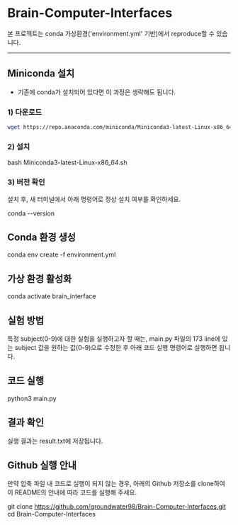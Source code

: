 # Brain-Computer-Interfaces

본 프로젝트는 conda 가상환경('environment.yml' 기반)에서 reproduce할 수 있습니다.

---

## Miniconda 설치
* 기존에 conda가 설치되어 있다면 이 과정은 생략해도 됩니다.
### 1) 다운로드
```bash
wget https://repo.anaconda.com/miniconda/Miniconda3-latest-Linux-x86_64.sh
```
### 2) 설치
bash Miniconda3-latest-Linux-x86_64.sh

### 3) 버전 확인
설치 후, 새 터미널에서 아래 명령어로 정상 설치 여부를 확인하세요.
  
  conda --version

## Conda 환경 생성
conda env create -f environment.yml

## 가상 환경 활성화
conda activate brain_interface

## 실험 방법
특정 subject(0-9)에 대한 실험을 실행하고자 할 때는, main.py 파일의 173 line에 있는 subject 값을 원하는 값(0-9)으로 수정한 후 아래 코드 실행 명령어로 실행하면 됩니다.

## 코드 실행
python3 main.py

## 결과 확인
실행 결과는 result.txt에 저장됩니다.

## Github 실행 안내
만약 압축 파일 내 코드로 실행이 되지 않는 경우, 아래의 Github 저장소를 clone하여
이 README의 안내에 따라 코드를 실행해 주세요.

git clone https://github.com/groundwater98/Brain-Computer-Interfaces.git
cd Brain-Computer-Interfaces
